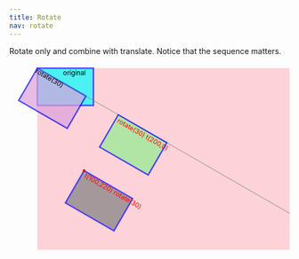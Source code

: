 ```yaml
---
title: Rotate
nav: rotate
---
```


Rotate only and combine with translate. Notice that the sequence matters.

<style>
rect {
    opacity: .7;
    stroke-width: 3;
}
text {
    -text-anchor: middle;
    dominant-baseline: hanging;
}
circle {
    r: 3;
    fill: red;
}
</style>

<svg width='600' height='400' viewbox='-60 -10 600 400'>
    <!-- svg body -->
        <rect x='0' y='0' width='600' height='400' fill='pink'/>
    <!-- svg body -->
        <defs>
            <rect id='s' width='120' height='80' stroke='blue'/>
        </defs>
    <!-- do translate -->
        <use xlink:href='#s' fill='aqua'/>
        <text class='note' x='55' y='5'>original</text>
        <!-- rotate only -->
            <use xlink:href='#s' fill='plum'
                transform='rotate(30)'/>
                <line x2='800' transform='rotate(30)' stroke='gray'/>
                <text transform='rotate(30)'>rotate(30)</text>
        <!-- rotate first,
             then translate, the coordination system is rotated already!
        -->
            <use xlink:href='#s' fill='lightgreen'
                transform='rotate(30) translate(200,0)'/>
                <text fill='red' transform='rotate(30) translate(205,5)'>rotate(30) t(200,0)</text>
        <!-- translate first,
             then rotate, the origin is translated already!
        -->
            <use xlink:href='#s' fill='gray'
                transform='translate(100,220) rotate(30)'/>
                <text x='105' y='225' fill='red'
                 transform='rotate(30 105 225)'>t(100,220)
rotate(30)</text>
                <circle cx='100' cy='220'/>
</svg>
